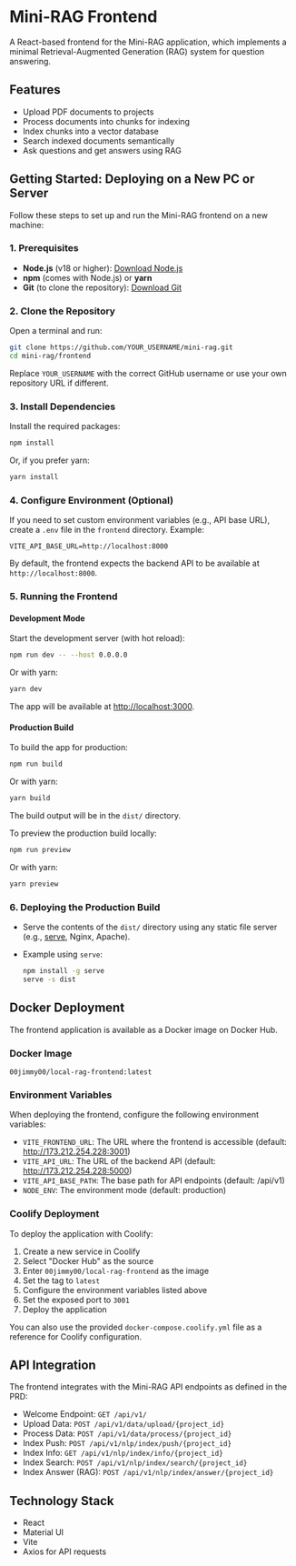 # Mini-RAG Frontend

A React-based frontend for the Mini-RAG application, which implements a minimal Retrieval-Augmented Generation (RAG) system for question answering.

## Features

- Upload PDF documents to projects
- Process documents into chunks for indexing
- Index chunks into a vector database
- Search indexed documents semantically
- Ask questions and get answers using RAG

## Getting Started: Deploying on a New PC or Server

Follow these steps to set up and run the Mini-RAG frontend on a new machine:

### 1. Prerequisites

- **Node.js** (v18 or higher): [Download Node.js](https://nodejs.org/)
- **npm** (comes with Node.js) or **yarn**
- **Git** (to clone the repository): [Download Git](https://git-scm.com/)

### 2. Clone the Repository

Open a terminal and run:

```bash
git clone https://github.com/YOUR_USERNAME/mini-rag.git
cd mini-rag/frontend
```

Replace `YOUR_USERNAME` with the correct GitHub username or use your own repository URL if different.

### 3. Install Dependencies

Install the required packages:

```bash
npm install
```

Or, if you prefer yarn:

```bash
yarn install
```

### 4. Configure Environment (Optional)

If you need to set custom environment variables (e.g., API base URL), create a `.env` file in the `frontend` directory. Example:

```
VITE_API_BASE_URL=http://localhost:8000
```

By default, the frontend expects the backend API to be available at `http://localhost:8000`.

### 5. Running the Frontend

#### Development Mode

Start the development server (with hot reload):

```bash
npm run dev -- --host 0.0.0.0
```

Or with yarn:

```bash
yarn dev
```

The app will be available at [http://localhost:3000](http://localhost:3000).

#### Production Build

To build the app for production:

```bash
npm run build
```

Or with yarn:

```bash
yarn build
```

The build output will be in the `dist/` directory.

To preview the production build locally:

```bash
npm run preview
```

Or with yarn:

```bash
yarn preview
```

### 6. Deploying the Production Build

- Serve the contents of the `dist/` directory using any static file server (e.g., [serve](https://www.npmjs.com/package/serve), Nginx, Apache).
- Example using `serve`:

  ```bash
  npm install -g serve
  serve -s dist
  ```

## Docker Deployment

The frontend application is available as a Docker image on Docker Hub.

### Docker Image

```
00jimmy00/local-rag-frontend:latest
```

### Environment Variables

When deploying the frontend, configure the following environment variables:

- `VITE_FRONTEND_URL`: The URL where the frontend is accessible (default: http://173.212.254.228:3001)
- `VITE_API_URL`: The URL of the backend API (default: http://173.212.254.228:5000)
- `VITE_API_BASE_PATH`: The base path for API endpoints (default: /api/v1)
- `NODE_ENV`: The environment mode (default: production)

### Coolify Deployment

To deploy the application with Coolify:

1. Create a new service in Coolify
2. Select "Docker Hub" as the source
3. Enter `00jimmy00/local-rag-frontend` as the image
4. Set the tag to `latest`
5. Configure the environment variables listed above
6. Set the exposed port to `3001`
7. Deploy the application

You can also use the provided `docker-compose.coolify.yml` file as a reference for Coolify configuration.

## API Integration

The frontend integrates with the Mini-RAG API endpoints as defined in the PRD:

- Welcome Endpoint: `GET /api/v1/`
- Upload Data: `POST /api/v1/data/upload/{project_id}`
- Process Data: `POST /api/v1/data/process/{project_id}`
- Index Push: `POST /api/v1/nlp/index/push/{project_id}`
- Index Info: `GET /api/v1/nlp/index/info/{project_id}`
- Index Search: `POST /api/v1/nlp/index/search/{project_id}`
- Index Answer (RAG): `POST /api/v1/nlp/index/answer/{project_id}`

## Technology Stack

- React
- Material UI
- Vite
- Axios for API requests 